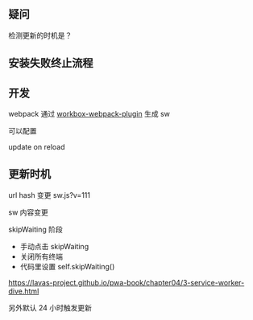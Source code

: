 

## 疑问

检测更新的时机是？

## 安装失败终止流程

## 开发
webpack 通过 [workbox-webpack-plugin](https://developers.google.com/web/tools/workbox/modules/workbox-webpack-plugin) 生成 sw

可以配置 


update on reload

## 更新时机

url hash 变更 sw.js?v=111

sw 内容变更

skipWaiting 阶段

- 手动点击 skipWaiting
- 关闭所有终端
- 代码里设置 self.skipWaiting()


https://lavas-project.github.io/pwa-book/chapter04/3-service-worker-dive.html


另外默认 24 小时触发更新
